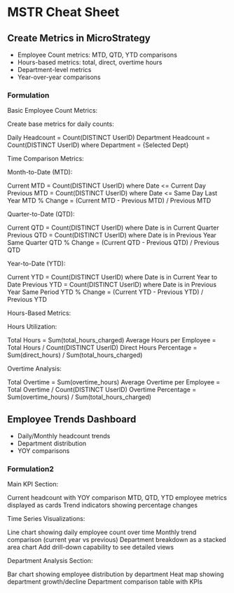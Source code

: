 # MSTR Cheat Sheet

## Create Metrics in MicroStrategy

- Employee Count metrics: MTD, QTD, YTD comparisons
- Hours-based metrics: total, direct, overtime hours
- Department-level metrics
- Year-over-year comparisons

### Formulation

Basic Employee Count Metrics:

Create base metrics for daily counts:

Daily Headcount = Count(DISTINCT UserID)
Department Headcount = Count(DISTINCT UserID) where Department = {Selected Dept}

Time Comparison Metrics:

Month-to-Date (MTD):

Current MTD = Count(DISTINCT UserID) where Date <= Current Day
Previous MTD = Count(DISTINCT UserID) where Date <= Same Day Last Year
MTD % Change = (Current MTD - Previous MTD) / Previous MTD

Quarter-to-Date (QTD):

Current QTD = Count(DISTINCT UserID) where Date is in Current Quarter
Previous QTD = Count(DISTINCT UserID) where Date is in Previous Year Same Quarter
QTD % Change = (Current QTD - Previous QTD) / Previous QTD

Year-to-Date (YTD):

Current YTD = Count(DISTINCT UserID) where Date is in Current Year to Date
Previous YTD = Count(DISTINCT UserID) where Date is in Previous Year Same Period
YTD % Change = (Current YTD - Previous YTD) / Previous YTD

Hours-Based Metrics:

Hours Utilization:

Total Hours = Sum(total_hours_charged)
Average Hours per Employee = Total Hours / Count(DISTINCT UserID)
Direct Hours Percentage = Sum(direct_hours) / Sum(total_hours_charged)

Overtime Analysis:

Total Overtime = Sum(overtime_hours)
Average Overtime per Employee = Total Overtime / Count(DISTINCT UserID)
Overtime Percentage = Sum(overtime_hours) / Sum(total_hours_charged)

## Employee Trends Dashboard

- Daily/Monthly headcount trends
- Department distribution
- YOY comparisons

### Formulation2

Main KPI Section:

Current headcount with YOY comparison
MTD, QTD, YTD employee metrics displayed as cards
Trend indicators showing percentage changes

Time Series Visualizations:

Line chart showing daily employee count over time
Monthly trend comparison (current year vs previous)
Department breakdown as a stacked area chart
Add drill-down capability to see detailed views

Department Analysis Section:

Bar chart showing employee distribution by department
Heat map showing department growth/decline
Department comparison table with KPIs
